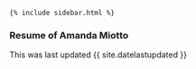 
    {% include sidebar.html %}
### Resume of Amanda Miotto

This was last updated {{ site.datelastupdated }}
